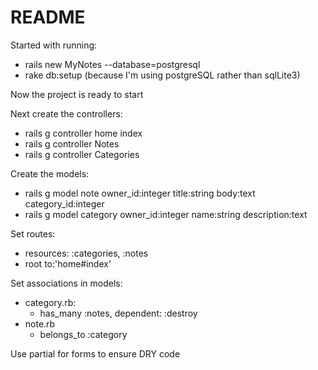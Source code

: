 # README

Started with running:
  - rails new MyNotes --database=postgresql
  - rake db:setup (because I'm using postgreSQL rather than sqlLite3)

Now the project is ready to start

Next create the controllers:
  - rails g controller home index
  - rails g controller Notes
  - rails g controller Categories

Create the models:
  - rails g model note owner_id:integer title:string body:text category_id:integer
  - rails g model category owner_id:integer name:string description:text

Set routes:
  - resources: :categories, :notes
  - root to:'home#index'

Set associations in models:
  - category.rb:
    - has_many :notes, dependent: :destroy
  - note.rb
    - belongs_to :category
    
Use partial for forms to ensure DRY code
